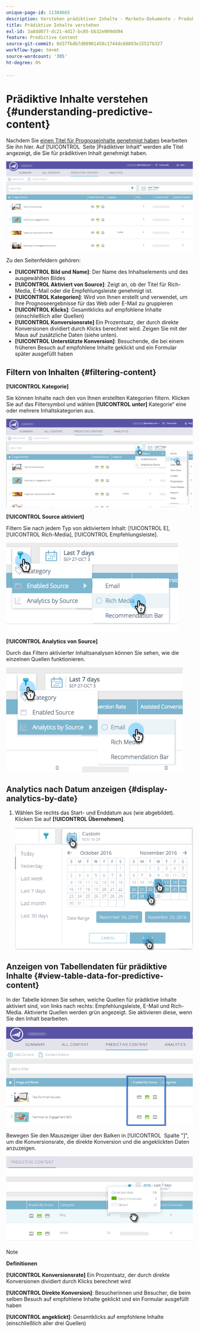 ```yaml
---
unique-page-id: 11384665
description: Verstehen prädiktiver Inhalte - Marketo-Dokumente - Produktdokumentation
title: Prädiktive Inhalte verstehen
exl-id: 3a8dd077-dc21-4d17-bc85-bb32e009dd94
feature: Predictive Content
source-git-commit: 0d37fbdb7d08901458c1744dc68893e155176327
workflow-type: tm+mt
source-wordcount: '305'
ht-degree: 0%

---
```


# Prädiktive Inhalte verstehen {#understanding-predictive-content}

Nachdem Sie [einen Titel für Prognoseinhalte genehmigt haben](/help/marketo/product-docs/predictive-content/working-with-all-content/approve-a-title-for-predictive-content.md) bearbeiten Sie ihn hier. Auf [!UICONTROL &#x200B; Seite &#x200B;]Prädiktiver Inhalt“ werden alle Titel angezeigt, die Sie für prädiktiven Inhalt genehmigt haben.

![](assets/image2017-10-3-9-3a21-3a38.png)

Zu den Seitenfeldern gehören:

* **[!UICONTROL Bild und Name]**: Der Name des Inhaltselements und des ausgewählten Bildes
* **[!UICONTROL Aktiviert von Source]**: Zeigt an, ob der Titel für Rich-Media, E-Mail oder die Empfehlungsleiste genehmigt ist.
* **[!UICONTROL Kategorien]**: Wird von Ihnen erstellt und verwendet, um Ihre Prognoseergebnisse für das Web oder E-Mail zu gruppieren
* **[!UICONTROL Klicks]**: Gesamtklicks auf empfohlene Inhalte (einschließlich aller Quellen)
* **[!UICONTROL Konversionsrate]** Ein Prozentsatz, der durch direkte Konversionen dividiert durch Klicks berechnet wird. Zeigen Sie mit der Maus auf zusätzliche Daten (siehe unten).
* **[!UICONTROL Unterstützte Konversion]**: Besuchende, die bei einem früheren Besuch auf empfohlene Inhalte geklickt und ein Formular später ausgefüllt haben

## Filtern von Inhalten {#filtering-content}

**[!UICONTROL Kategorie]**

Sie können Inhalte nach den von Ihnen erstellten Kategorien filtern. Klicken Sie auf das Filtersymbol und wählen **[!UICONTROL unter]** Kategorie“ eine oder mehrere Inhaltskategorien aus.

![](assets/image2017-10-3-9-3a24-3a38.png)

**[!UICONTROL Source aktiviert]**

Filtern Sie nach jedem Typ von aktiviertem Inhalt: [!UICONTROL E], [!UICONTROL Rich-Media], [!UICONTROL Empfehlungsleiste].

![](assets/image2017-10-3-9-3a25-3a9.png)

**[!UICONTROL Analytics von Source]**

Durch das Filtern aktivierter Inhaltsanalysen können Sie sehen, wie die einzelnen Quellen funktionieren.

![](assets/image2017-10-3-9-3a25-3a34.png)

## Analytics nach Datum anzeigen {#display-analytics-by-date}

1. Wählen Sie rechts das Start- und Enddatum aus (wie abgebildet). Klicken Sie auf **[!UICONTROL Übernehmen]**.

   ![](assets/predictive-content-filter-by-date-hands.png)

## Anzeigen von Tabellendaten für prädiktive Inhalte {#view-table-data-for-predictive-content}

In der Tabelle können Sie sehen, welche Quellen für prädiktive Inhalte aktiviert sind, von links nach rechts: Empfehlungsleiste, E-Mail und Rich-Media. Aktivierte Quellen werden grün angezeigt. Sie aktivieren diese, wenn Sie den Inhalt bearbeiten.

![](assets/image2017-10-3-9-3a26-3a25.png)

Bewegen Sie den Mauszeiger über den Balken in [!UICONTROL &#x200B; Spalte &quot;]&quot;, um die Konversionsrate, die direkte Konversion und die angeklickten Daten anzuzeigen.

![](assets/predictive-content-conversion-rate-popup-hand.png)

>[!NOTE]
>
>**Definitionen**
>
>**[!UICONTROL Konversionsrate]** Ein Prozentsatz, der durch direkte Konversionen dividiert durch Klicks berechnet wird
>
>**[!UICONTROL Direkte Konversion]**: Besucherinnen und Besucher, die beim selben Besuch auf empfohlene Inhalte geklickt und ein Formular ausgefüllt haben
>
>**[!UICONTROL angeklickt]**: Gesamtklicks auf empfohlene Inhalte (einschließlich aller drei Quellen)
